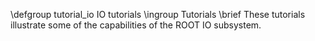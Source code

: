 \defgroup tutorial_io IO tutorials
\ingroup Tutorials
\brief These tutorials illustrate some of the capabilities of the ROOT IO subsystem.

